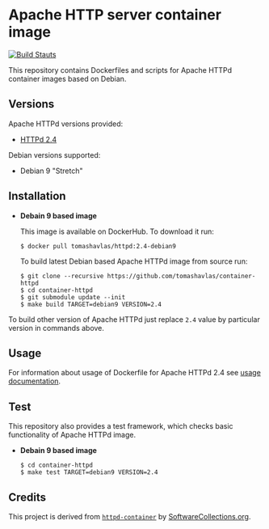 Apache HTTP server container image
==================================

[![Build Stauts](https://api.travis-ci.org/tomashavlas/container-httpd.svg?branch=master)](https://travis-ci.org/tomashavlas/container-httpd/)

This repository contains Dockerfiles and scripts for Apache HTTPd container images based on Debian.


Versions
--------

Apache HTTPd versions provided:

* [HTTPd 2.4](2.4)

Debian versions supported:

* Debian 9 "Stretch"


Installation
------------

* **Debain 9 based image**

    This image is available on DockerHub. To download it run:
    
    ```
    $ docker pull tomashavlas/httpd:2.4-debian9
    ```
    
    To build latest Debian based Apache HTTPd image from source run:
    
    ```
    $ git clone --recursive https://github.com/tomashavlas/container-httpd
    $ cd container-httpd
    $ git submodule update --init
    $ make build TARGET=debian9 VERSION=2.4
    ```
    
To build other version of Apache HTTPd just replace `2.4` value by particular version in commands above.

    
Usage
-----

For information about usage of Dockerfile for Apache HTTPd 2.4 see [usage documentation](2.4).


Test
----

This repository also provides a test framework, which checks basic functionality of Apache HTTPd image.

* **Debain 9 based image**

    ```
    $ cd container-httpd
    $ make test TARGET=debian9 VERSION=2.4
    ```


Credits
-------

This project is derived from [`httpd-container`](https://github.com/sclorg/httpd-container) by
[SoftwareCollections.org](https://www.softwarecollections.org).
